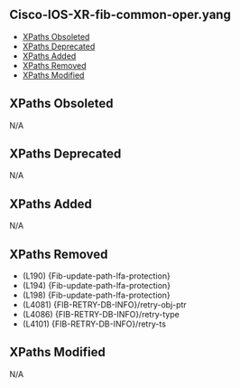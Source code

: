 ## Cisco-IOS-XR-fib-common-oper.yang

- [XPaths Obsoleted](#xpaths-obsoleted)
- [XPaths Deprecated](#xpaths-deprecated)
- [XPaths Added](#xpaths-added)
- [XPaths Removed](#xpaths-removed)
- [XPaths Modified](#xpaths-modified)

## XPaths Obsoleted

N/A

## XPaths Deprecated

N/A

## XPaths Added

N/A

## XPaths Removed

- (L190)	{Fib-update-path-lfa-protection}
- (L194)	{Fib-update-path-lfa-protection}
- (L198)	{Fib-update-path-lfa-protection}
- (L4081)	{FIB-RETRY-DB-INFO}/retry-obj-ptr
- (L4086)	{FIB-RETRY-DB-INFO}/retry-type
- (L4101)	{FIB-RETRY-DB-INFO}/retry-ts

## XPaths Modified

N/A

